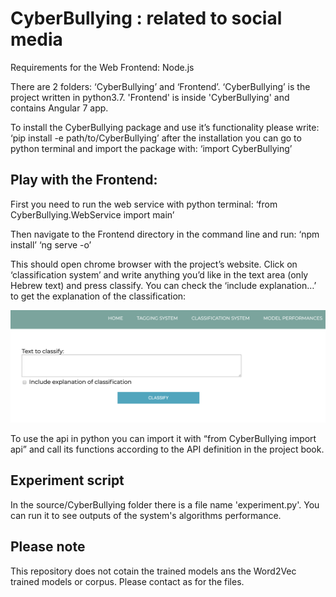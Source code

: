 # CyberBullying : related to social media

Requirements for the Web Frontend: Node.js

There are 2 folders: ‘CyberBullying’ and ‘Frontend’. ‘CyberBullying’ is the project written in python3.7. 'Frontend' is inside 'CyberBullying' and contains Angular 7 app.

To install the CyberBullying package and use it’s functionality please write:
‘pip install -e path/to/CyberBullying’
after the installation you can go to python terminal and import the package with:
‘import CyberBullying’

## Play with the Frontend:
First you need to run the web service with python terminal:
‘from CyberBullying.WebService import main’

Then navigate to the Frontend directory in the command line and run:
‘npm install’
‘ng serve -o’

This should open chrome browser with the project’s website.
Click on ‘classification system’ and write anything you’d like in the text area (only Hebrew text) and press classify. 
You can check the ‘include explanation…’ to get the explanation of the classification:

 ![printscreen from the website](image/frontend.png)

To use the api in python you can import it with 
“from CyberBullying import api”
and call its functions according to the API definition in the project book.

## Experiment script

In the source/CyberBullying folder there is a file name 'experiment.py'. You can run it to see outputs of the system's algorithms performance.

## Please note

This repository does not cotain the trained models ans the Word2Vec trained models or corpus. 
Please contact as for the files.
